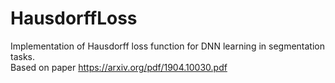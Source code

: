 # HausdorffLoss
Implementation of Hausdorff loss function for DNN learning in segmentation tasks.  
Based on paper https://arxiv.org/pdf/1904.10030.pdf
